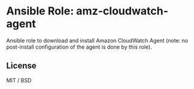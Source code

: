 # Ansible Role: amz-cloudwatch-agent

Ansible role to download and install Amazon CloudWatch Agent (note: no post-install configuration of the agent is done by this role).

## License

MIT / BSD
